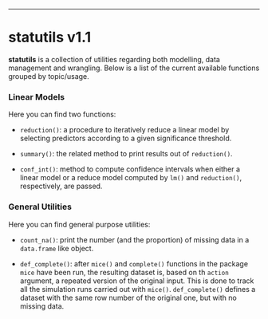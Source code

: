---
# statutils v1.1

**statutils** is a collection of utilities regarding both modelling, 
data management and wrangling. Below is a list
of the current available functions grouped by topic/usage. 

### Linear Models

Here you can find two functions: 

* `reduction()`: a procedure to iteratively reduce a linear model by selecting 
predictors according to a given significance threshold. 

* `summary()`: the related method to print results out of `reduction()`.

* `conf_int()`: method to compute confidence intervals when either a linear 
model or a reduce model computed by `lm()` and `reduction()`, respectively, are 
passed.

### General Utilities

Here you can find general purpose utilities: 

* `count_na()`: print the number (and the proportion) of missing data in a 
`data.frame` like object.

* `def_complete()`: after `mice()` and `complete()` functions in the package `mice`
have been run, the resulting dataset is, based on th `action` argument, a repeated
version of the original input. This is done to track all the simulation runs carried
out with `mice()`. `def_complete()` defines a dataset with the same row number of 
the original one, but with no missing data.